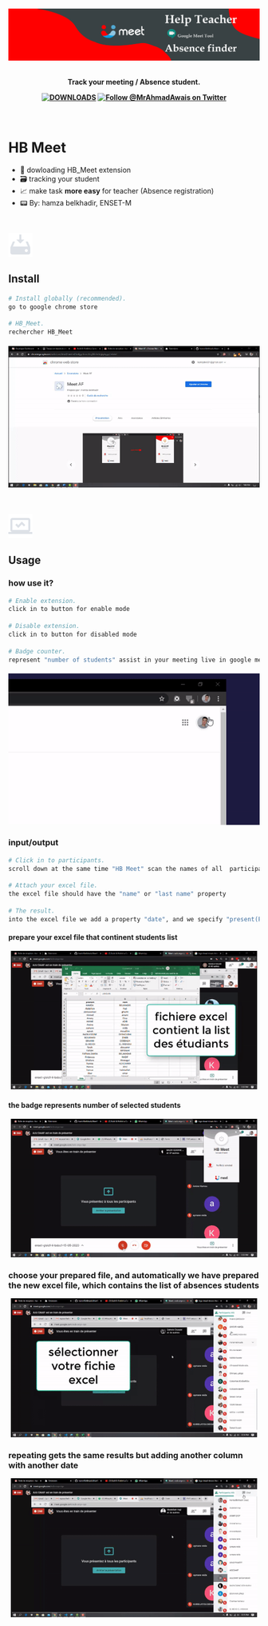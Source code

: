 <h4 align="center">
    <a href="#">
        <img src="./img/popup/logo-descriptoin.png" alt="corona-cli" />
    </a>
    <br>
    <br>

Track your meeting / Absence student.

[![DOWNLOADS](https://img.shields.io/npm/dt/corona-cli?label=DOWNLOADS%20%20%E2%9D%AF&colorA=007C92&colorB=007C92&style=flat)](https://chrome.google.com/webstore/detail/meet-af/iealggobnacdkcgfkfcfmbbjjigieggp) [![Follow @MrAhmadAwais on Twitter](https://img.shields.io/badge/FOLLOW%20@HAmzaBelkhadir%20%E2%86%92-gray.svg?colorA=007C92&colorB=007C92&style=flat)](https://github.com/hamzABellkhadir)

</h4>

<br>

# HB Meet

- 🤯 dowloading HB_Meet extension
- 🗃️ tracking your student
- 📈 make task __more easy__ for teacher (Absence registration)
- 📟 By: hamza belkhadir, ENSET-M

<br>

[![📟](./img/popup/install.png)](./../../)

## Install

```sh
# Install globally (recommended).
go to google chrome store

# HB_Meet.
rechercher HB_Meet
```
<h4 align="center">
    <a href="#">
        <img src="./img/gif/intro.gif" alt="Gif1" />
    </a>
</h4>

<br>

[![⚙️](./img/popup/usage.png)](./../../)

## Usage

### how use it?

```sh
# Enable extension.
click in to button for enable mode 

# Disable extension.
click in to button for disabled mode

# Badge counter.
represent "number of students" assist in your meeting live in google meet
```
<h4 align="center">
    <a href="#">
        <img src="./img/popup/videoGif02.gif" alt="Gif1" />
    </a>
</h4>


### input/output

```sh
# Click in to participants.
scroll down at the same time "HB Meet" scan the names of all  participants

# Attach your excel file.
the excel file should have the "name" or "last name" property 

# The result.
into the excel file we add a property "date", and we specify "present(P) or absent(A)" students
```
#### prepare your excel file that continent students list

<h4 align="center" style="margin: 5px;">
<a href="#">
        <img src="./img/gif/gif (0).gif" alt="Gif1" />
</a>
</h4>

#### the badge represents number of selected students

<h4 align="center" style="margin: 5px;">
<a href="#">
        <img src="./img/gif/gif (1).gif" alt="Gif1" />
</a>
</h4>



### choose your prepared file, and automatically we have prepared the new excel file, which contains the list of absences students

<h4 align="center" style="margin: 5px;">
<a href="#">
        <img src="./img/gif/gif (2).gif" alt="Gif1" />
</a>
</h4>

### repeating gets the same results but adding another column with another date

<h4 align="center" style="margin: 5px;">
<a href="#">
        <img src="./img/gif/gif (3).gif" alt="Gif1" />
</a>
</h4>

